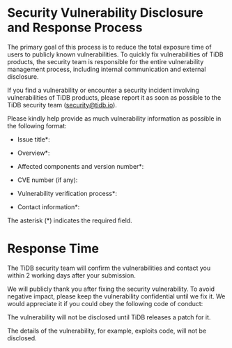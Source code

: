 # Security Vulnerability Disclosure and Response Process

The primary goal of this process is to reduce the total exposure time of users to publicly known vulnerabilities. To quickly fix vulnerabilities of TiDB products, the security team is responsible for the entire vulnerability management process, including internal communication and external disclosure.

If you find a vulnerability or encounter a security incident involving vulnerabilities of TiDB products, please report it as soon as possible to the TiDB security team (security@tidb.io).

Please kindly help provide as much vulnerability information as possible in the following format:

- Issue title*:

- Overview*:

- Affected components and version number*:

- CVE number (if any):

- Vulnerability verification process*:

- Contact information*:

The asterisk (*) indicates the required field.

# Response Time

The TiDB security team will confirm the vulnerabilities and contact you within 2 working days after your submission.

We will publicly thank you after fixing the security vulnerability. To avoid negative impact, please keep the vulnerability confidential until we fix it. We would appreciate it if you could obey the following code of conduct:

The vulnerability will not be disclosed until TiDB releases a patch for it.

The details of the vulnerability, for example, exploits code, will not be disclosed.
